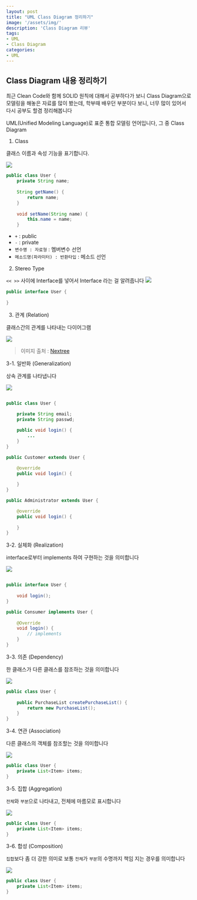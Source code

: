 ```yaml
---
layout: post
title: "UML Class Diagram 정리하기"
image: '/assets/img/'
description: 'Class Diagram 리뷰'
tags:
- UML
- Class Diagram
categories:
- UML
---
```


## Class Diagram 내용 정리하기
최근 Clean Code와 함께 SOLID 원칙에 대해서 공부하다가 보니 Class Diagram으로 모델링을 해놓은 자료를 많이 봤는데, 학부때 배우던 부분이다 보니,
너무 많이 있어서 다시 공부도 할겸 정리해봅니다

UML(Unified Modeling Language)로 표준 통합 모델링 언어입니다, 그 중 Class Diagram

1. Class

클래스 이름과 속성 기능을 표기합니다.

![](https://cdn-images-1.medium.com/max/2000/1*KjVeybRPlhGDa1qcz2OVHQ.png)

```java
public class User {
    private String name;
    
    String getName() {
        return name;
    } 
    
    void setName(String name) {
        this.name = name;
    }
```

- `+` : public
- `-` : private
- `변수명 : 자료형` : 멤버변수 선언 
- `메소드명(파라미터) : 반환타입` : 메소드 선언

2. Stereo Type

`<< >>` 사이에 Interface를 넣어서 Interface 라는 걸 알려줍니다
![](https://cdn-images-1.medium.com/max/1600/1*wix5B1Sl2RXp3Ib6yA4tvw.png)

```java
public interface User {
    
}

```


3. 관계 (Relation)

클래스간의 관계를 나타내는 다이어그램

![](https://cdn-images-1.medium.com/max/1200/1*Rx_7O8uikyczsdDqQzn4bg.png)

> 이미지 출처 : [Nextree](http://www.nextree.co.kr/p6753/)

3-1. 일반화 (Generalization)

상속 관계를 나타냅니다

![](https://cdn-images-1.medium.com/max/2000/1*heYjZ2u3oaHf51BQs0kU8A.png)

```java

public class User {

    private String email;
    private String passwd;
    
    public void login() {
        ...
    }
}

public Customer extends User {

    @override
    public void login() {
        
    }
}

public Administrator extends User {

    @override
    public void login() {
        
    }
}

```

3-2. 실체화 (Realization)

interface로부터 implements 하여 구현하는 것을 의미합니다

![](https://cdn-images-1.medium.com/max/400/1*C0WeRqEAhn2rWWY-Q-Kdkg.png)

```java

public interface User {
    
    void login();
}

public Consumer implements User {
    
    @Override
    void login() {
        // implements
    }
}

```

3-3. 의존 (Dependency)

한 클래스가 다른 클래스를 참조하는 것을 의미합니다

![](https://cdn-images-1.medium.com/max/1200/1*Vk5VuO_HV9rNt2wF9DUOjw.png)

```java
public class User {
    
    public PurchaseList createPurchaseList() {
        return new PurchaseList();
    }
}

```

3-4. 연관 (Association)

다른 클래스의 객체를 참조할는 것을 의미합니다

![](https://cdn-images-1.medium.com/max/400/1*PrSIUJbbEw_8JoCz9stCsw.png)

```java
public class User {
    private List<Item> items;
}
```

3-5. 집합 (Aggregation)

`전체`와 `부분`으로 나타내고, 전체에 마름모로 표시합니다

![](https://cdn-images-1.medium.com/max/600/1*PhhdURvhwI2ugFTUNWCBUw.png)


```java
public class User {
    private List<Item> items;
}
```

3-6. 합성 (Composition)

`집합`보다 좀 더 강한 의미로 보통 `전체`가 `부분`의 수명까지 책임 지는 경우를 의미합니다

![](https://cdn-images-1.medium.com/max/600/1*7Drwm872aTgNzWfAjGb-wA.png)

```java
public class User {
    private List<Item> items;
}
```